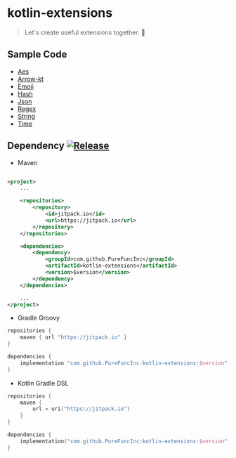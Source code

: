 # kotlin-extensions

> Let's create useful extensions together. 🗿

## Sample Code

* [Aes](docs/aes.md)
* [Arrow-kt](docs/arrow-kt.md)
* [Emoji](docs/emoji.md)
* [Hash](docs/hash.md)
* [Json](docs/json.md)
* [Regex](docs/regex.md)
* [String](docs/string.md)
* [Time](docs/time.md)

## Dependency [![Release](https://jitpack.io/v/PureFuncInc/kotlin-extensions.svg)](https://jitpack.io/#PureFuncInc/kotlin-extensions)

* Maven

```xml

<project>
    ...

    <repositories>
        <repository>
            <id>jitpack.io</id>
            <url>https://jitpack.io</url>
        </repository>
    </repositories>

    <dependencies>
        <dependency>
            <groupId>com.github.PureFuncInc</groupId>
            <artifactId>kotlin-extensions</artifactId>
            <version>$version</version>
        </dependency>
    </dependencies>

    ...
</project>
```

* Gradle Groovy

```groovy
repositories {
    maven { url "https://jitpack.io" }
}

dependencies {
    implementation "com.github.PureFuncInc:kotlin-extensions:$version"
}
```

* Kotlin Gradle DSL

```kotlin
repositories {
    maven {
        url = uri("https://jitpack.io")
    }
}

dependencies {
    implementation("com.github.PureFuncInc:kotlin-extensions:$version")
}
```
